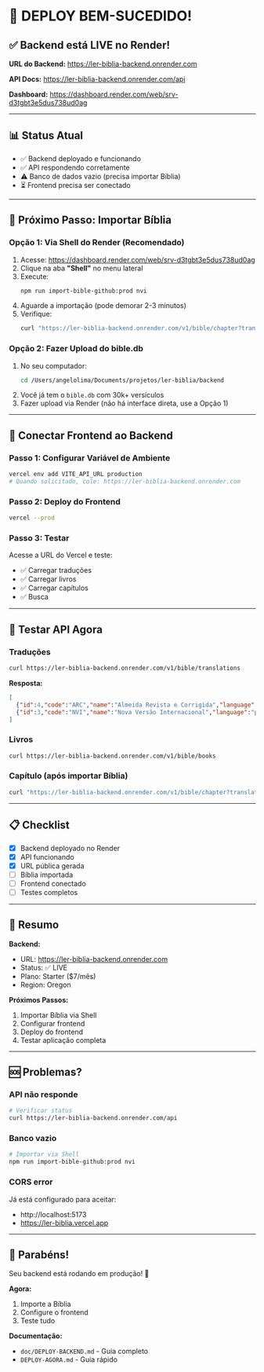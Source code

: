 # 🎉 DEPLOY BEM-SUCEDIDO!

## ✅ Backend está LIVE no Render!

**URL do Backend:** https://ler-biblia-backend.onrender.com

**API Docs:** https://ler-biblia-backend.onrender.com/api

**Dashboard:** https://dashboard.render.com/web/srv-d3tgbt3e5dus738ud0ag

---

## 📊 Status Atual

- ✅ Backend deployado e funcionando
- ✅ API respondendo corretamente
- ⚠️ Banco de dados vazio (precisa importar Bíblia)
- ⏳ Frontend precisa ser conectado

---

## 📖 Próximo Passo: Importar Bíblia

### Opção 1: Via Shell do Render (Recomendado)

1. Acesse: https://dashboard.render.com/web/srv-d3tgbt3e5dus738ud0ag
2. Clique na aba **"Shell"** no menu lateral
3. Execute:
   ```bash
   npm run import-bible-github:prod nvi
   ```
4. Aguarde a importação (pode demorar 2-3 minutos)
5. Verifique:
   ```bash
   curl "https://ler-biblia-backend.onrender.com/v1/bible/chapter?translationId=3&bookId=67&chapter=1"
   ```

### Opção 2: Fazer Upload do bible.db

1. No seu computador:
   ```bash
   cd /Users/angelolima/Documents/projetos/ler-biblia/backend
   ```
2. Você já tem o `bible.db` com 30k+ versículos
3. Fazer upload via Render (não há interface direta, use a Opção 1)

---

## 🔗 Conectar Frontend ao Backend

### Passo 1: Configurar Variável de Ambiente

```bash
vercel env add VITE_API_URL production
# Quando solicitado, cole: https://ler-biblia-backend.onrender.com
```

### Passo 2: Deploy do Frontend

```bash
vercel --prod
```

### Passo 3: Testar

Acesse a URL do Vercel e teste:
- ✅ Carregar traduções
- ✅ Carregar livros
- ✅ Carregar capítulos
- ✅ Busca

---

## 🧪 Testar API Agora

### Traduções
```bash
curl https://ler-biblia-backend.onrender.com/v1/bible/translations
```

**Resposta:**
```json
[
  {"id":4,"code":"ARC","name":"Almeida Revista e Corrigida","language":"pt","isActive":true},
  {"id":3,"code":"NVI","name":"Nova Versão Internacional","language":"pt","isActive":true}
]
```

### Livros
```bash
curl https://ler-biblia-backend.onrender.com/v1/bible/books
```

### Capítulo (após importar Bíblia)
```bash
curl "https://ler-biblia-backend.onrender.com/v1/bible/chapter?translationId=3&bookId=67&chapter=1"
```

---

## 📋 Checklist

- [x] Backend deployado no Render
- [x] API funcionando
- [x] URL pública gerada
- [ ] Bíblia importada
- [ ] Frontend conectado
- [ ] Testes completos

---

## 🎯 Resumo

**Backend:**
- URL: https://ler-biblia-backend.onrender.com
- Status: ✅ LIVE
- Plano: Starter ($7/mês)
- Region: Oregon

**Próximos Passos:**
1. Importar Bíblia via Shell
2. Configurar frontend
3. Deploy do frontend
4. Testar aplicação completa

---

## 🆘 Problemas?

### API não responde
```bash
# Verificar status
curl https://ler-biblia-backend.onrender.com/api
```

### Banco vazio
```bash
# Importar via Shell
npm run import-bible-github:prod nvi
```

### CORS error
Já está configurado para aceitar:
- http://localhost:5173
- https://ler-biblia.vercel.app

---

## 🎉 Parabéns!

Seu backend está rodando em produção! 🚀

**Agora:**
1. Importe a Bíblia
2. Configure o frontend
3. Teste tudo

**Documentação:**
- `doc/DEPLOY-BACKEND.md` - Guia completo
- `DEPLOY-AGORA.md` - Guia rápido

